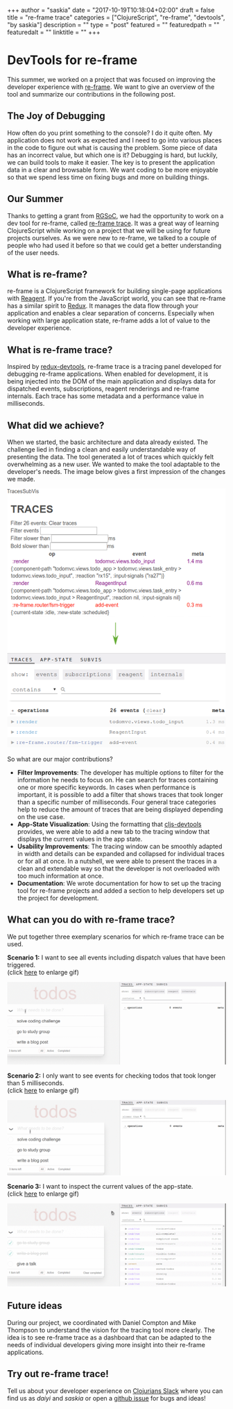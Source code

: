 +++
author = "saskia"
date = "2017-10-19T10:18:04+02:00"
draft = false
title = "re-frame trace"
categories = ["ClojureScript", "re-frame", "devtools", "by saskia"]
description = ""
type = "post"
featured = ""
featuredpath = ""
featuredalt = ""
linktitle = ""
+++


# DevTools for re-frame

This summer, we worked on a project that was focused on improving the developer experience with [re-frame](https://github.com/Day8/re-frame). We want to give an overview of the tool and summarize our contributions in the following post. 

[//]: # (tooling and debugging)
[//]: # (- DevTools - make coding more enjoyable - no print to console -)

## The Joy of Debugging

How often do you print something to the console? I do it quite often. My application does not work as expected and I need to go into various places in the code to figure out what is causing the problem. Some piece of data has an incorrect value, but which one is it? Debugging is hard, but luckily, we can build tools to make it easier. The key is to present the application data in a clear and browsable form. We want  coding to be more enjoyable so that we spend less time on fixing bugs and more on building things. 


[//]: # (our summer)
[//]: # (- RGSoC -)

## Our Summer

Thanks to getting a grant from [RGSoC](https://railsgirlssummerofcode.org), we had the opportunity to work on a dev tool for re-frame, called [re-frame trace](https://github.com/Day8/re-frame-trace). It was a great way of learning ClojureScript while working on a project that we will be using for future projects ourselves. As we were new to re-frame, we talked to a couple of people who had used it before so that we could get a better understanding of the user needs. 

[//]: # (re-frame)
[//]: # (- explain a bit how it works -)

## What is re-frame?

re-frame is a ClojureScript framework for building single-page applications with [Reagent](https://github.com/reagent-project/reagent). If you're from the JavaScript world, you can see that re-frame has a similar spirit to [Redux](http://redux.js.org/). It manages the data flow through your application and enables a clear separation of concerns. Especially when working with large application state, re-frame adds a lot of value to the developer experience. 

## What is re-frame trace?

Inspired by [redux-devtools](https://github.com/gaearon/redux-devtools), re-frame trace is a tracing panel developed for debugging re-frame applications. When enabled for development, it is being injected into the DOM of the main application and displays data for dispatched events, subscriptions, reagent renderings and re-frame internals. Each trace has some metadata and a performance value in milliseconds. 


## What did we achieve? 

When we started, the basic architecture and data already existed. The challenge lied in finding a clean and easily understandable way of presenting the data. The tool generated a lot of traces which quickly felt overwhelming as a new user. We wanted to make the tool adaptable to the developer's needs. The image below gives a first impression of the changes we made. 

![screenshots from before and after](traces-before-after.png) 

So what are our major contributions? 

- **Filter Improvements**: The developer has multiple options to filter for the information he needs to focus on. He can search for traces containing one or more specific keywords. In cases when performance is important, it is possible to add a filter that shows traces that took longer than a specific number of milliseconds. Four general trace categories help to reduce the amount of traces that are being displayed depending on the use case. 
- **App-State Visualization**: Using the formatting that [cljs-devtools](https://github.com/binaryage/cljs-devtools/) provides, we were able to add a new tab to the tracing window that displays the current values in the app state. 
- **Usability Improvements**: The tracing window can be smoothly adapted in width and details can be expanded and collapsed for individual traces or for all at once. In a nutshell, we were able to present the traces in a clean and extendable way so that the developer is not overloaded with too much information at once. 
- **Documentation**: We wrote documentation for how to set up the tracing tool for re-frame projects and added a section to help developers set up the project for development. 


[//]: # (What can the tool do for you?)
[//]: # (- put some demo gifs here along with use cases -)

## What can you do with re-frame trace?

We put together three exemplary scenarios for which re-frame trace can be used. 

**Scenario 1:** I want to see all events including dispatch values that have been triggered.  
(click [here](/filter-events.gif) to enlarge gif)

![re-frame trace demonstrating the category filter](filter-events.gif)

**Scenario 2:** I only want to see events for checking todos that took longer than 5 milliseconds.  
(click [here](/filtering.gif) to enlarge gif)

![re-frame trace demonstrating keyword and time filtering](filtering.gif)

**Scenario 3:** I want to inspect the current values of the app-state.  
(click [here](/app-state.gif) to enlarge gif)

![re-frame trace demonstrating the app-state tab](app-state.gif)



## Future ideas

During our project, we coordinated with Daniel Compton and Mike Thompson to understand the vision for the tracing tool more clearly. The idea is to see re-frame trace as a dashboard that can be adapted to the needs of individual developers giving more insight into their re-frame applications. 


[//]: # (it's about you now)

## Try out re-frame trace!

Tell us about your developer experience on [Clojurians Slack](https://clojurians.slack.com/) where you can find us as *daiyi* and *saskia* or open a [github issue](https://github.com/Day8/re-frame-trace/issues) for bugs and ideas!